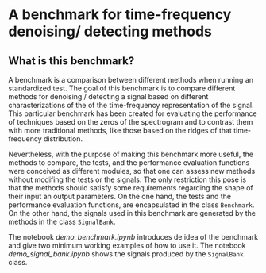 # A benchmark for time-frequency denoising/ detecting methods

## What is this benchmark?
A benchmark is a comparison between different methods when running an standardized test. The goal of this benchmark is to compare different methods for denoising / detecting a signal based on different characterizations of the of the time-frequency representation of the signal. This particular benchmark has been created for evaluating the performance of techniques based on the zeros of the spectrogram and to contrast them with more traditional methods, like those based on the ridges of that time-frequency distribution.

Nevertheless, with the purpose of making this benchmark more useful, the methods to compare, the tests, and the performance evaluation functions were conceived as different modules, so that one can assess new methods without modifing the tests or the signals. The only restriction this pose is that the methods should satisfy some requirements regarding the shape of their input an output parameters. On the one hand, the tests and the performance evaluation functions, are encapsulated in the class `Benchmark`. On the other hand, the signals used in this benchmark are generated by the methods in the class `SignalBank`. 

The notebook *demo_benchmark.ipynb* introduces de idea of the benchmark and give two minimum working examples of how to use it. The notebook *demo_signal_bank.ipynb* shows the signals produced by the `SignalBank` class. 
